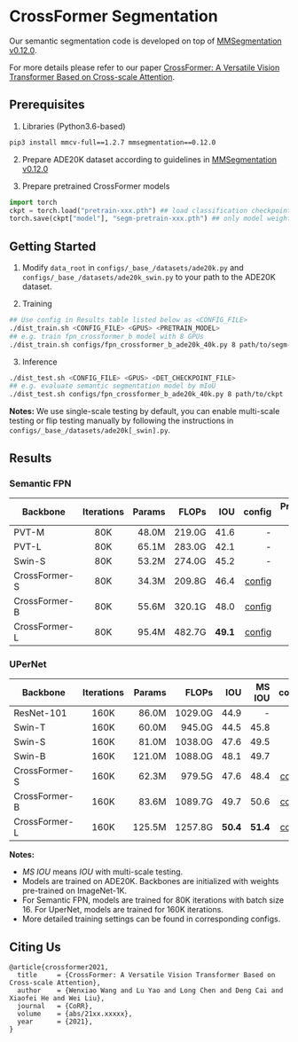 # CrossFormer Segmentation
Our semantic segmentation code is developed on top of [MMSegmentation v0.12.0](https://github.com/open-mmlab/mmsegmentation/tree/v0.12.0).

For more details please refer to our paper [CrossFormer: A Versatile Vision Transformer Based on Cross-scale Attention]().




## Prerequisites

1. Libraries (Python3.6-based)
```bash
pip3 install mmcv-full==1.2.7 mmsegmentation==0.12.0
```

2. Prepare ADE20K dataset according to guidelines in [MMSegmentation v0.12.0](https://github.com/open-mmlab/mmsegmentation/tree/v0.12.0)

3. Prepare pretrained CrossFormer models
```python
import torch
ckpt = torch.load("pretrain-xxx.pth") ## load classification checkpoint
torch.save(ckpt["model"], "segm-pretrain-xxx.pth") ## only model weights are needed
```



## Getting Started

1. Modify `data_root` in `configs/_base_/datasets/ade20k.py`  and `configs/_base_/datasets/ade20k_swin.py` to your path to the ADE20K dataset.

2. Training
```bash
## Use config in Results table listed below as <CONFIG_FILE>
./dist_train.sh <CONFIG_FILE> <GPUS> <PRETRAIN_MODEL>
## e.g. train fpn_crossformer_b model with 8 GPUs
./dist_train.sh configs/fpn_crossformer_b_ade20k_40k.py 8 path/to/segm-pretrain-xxx.pth
```

3. Inference
```bash
./dist_test.sh <CONFIG_FILE> <GPUS> <DET_CHECKPOINT_FILE>
## e.g. evaluate semantic segmentation model by mIoU
./dist_test.sh configs/fpn_crossformer_b_ade20k_40k.py 8 path/to/ckpt
```
**Notes:** We use single-scale testing by default, you can enable multi-scale testing or flip testing manually by following the instructions in `configs/_base_/datasets/ade20k[_swin].py`.




## Results

### Semantic FPN

| Backbone      | Iterations | Params | FLOPs | IOU | config| Pretrained Model|
| ------------- | :-----: | ------:| -----:| ------:| -----:| ---------------:|
| PVT-M         | 80K    | 48.0M | 219.0G | 41.6  | - | - |
| PVT-L         | 80K    | 65.1M | 283.0G | 42.1  | - | - |
| Swin-S        | 80K    | 53.2M | 274.0G | 45.2  | - | - |
| CrossFormer-S | 80K    | 34.3M | 209.8G | 46.4  | [config](https://github.com/cheerss/CrossFormer/blob/main/segmentation/configs/fpn_crossformer_s_ade20k_40k.py)   | *TBD* |
| CrossFormer-B | 80K    | 55.6M | 320.1G | 48.0  | [config](https://github.com/cheerss/CrossFormer/blob/main/segmentation/configs/fpn_crossformer_b_ade20k_40k.py)   | *TBD* |
| CrossFormer-L | 80K    | 95.4M | 482.7G | **49.1** | [config](https://github.com/cheerss/CrossFormer/blob/main/segmentation/configs/fpn_crossformer_l_ade20k_40k.py)   | *TBD* |

### UPerNet

| Backbone      | Iterations | Params | FLOPs | IOU    | MS IOU | config| Pretrained Model|
| ------------- | :--------: | ------:| -----:| ------:| ------:| -----:| ---------------:|
| ResNet-101    | 160K   | 86.0M | 1029.0G | 44.9  | - | - | - |
| Swin-T        | 160K   | 60.0M | 945.0G  | 44.5  | 45.8 | - | - |
| Swin-S        | 160K   | 81.0M | 1038.0G | 47.6  | 49.5 | - | - |
| Swin-B        | 160K   | 121.0M| 1088.0G | 48.1  | 49.7 | - | - |
| CrossFormer-S | 160K   | 62.3M | 979.5G  | 47.6  | 48.4 | [config](https://github.com/cheerss/CrossFormer/blob/main/segmentation/configs/upernet_crossformer_s_ade20k.py)   | *TBD* |
| CrossFormer-B | 160K   | 83.6M | 1089.7G | 49.7  | 50.6 | [config](https://github.com/cheerss/CrossFormer/blob/main/segmentation/configs/upernet_crossformer_b_ade20k.py)   | *TBD* |
| CrossFormer-L | 160K   | 125.5M| 1257.8G | **50.4** | **51.4** | [config](https://github.com/cheerss/CrossFormer/blob/main/segmentation/configs/upernet_crossformer_l_ade20k.py)   | *TBD* |

**Notes:**
- *MS IOU* means *IOU* with multi-scale testing.
- Models are trained on ADE20K. Backbones are initialized with weights pre-trained on ImageNet-1K.
- For Semantic FPN, models are trained for 80K iterations with batch size 16. For UperNet, models are trained for 160K iterations.
- More detailed training settings can be found in corresponding configs.




## Citing Us

```
@article{crossformer2021,
  title     = {CrossFormer: A Versatile Vision Transformer Based on Cross-scale Attention},
  author    = {Wenxiao Wang and Lu Yao and Long Chen and Deng Cai and Xiaofei He and Wei Liu},
  journal   = {CoRR},
  volume    = {abs/21xx.xxxxx},
  year      = {2021},
}
```